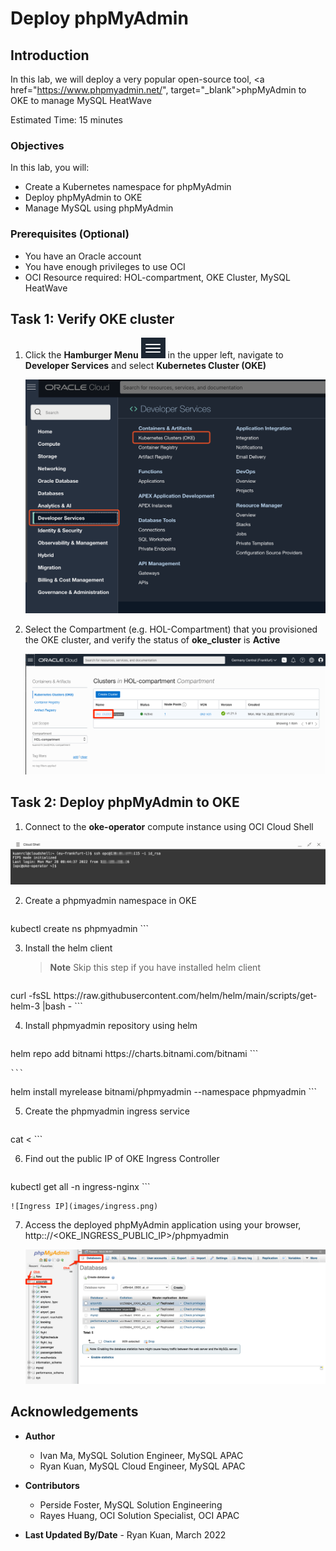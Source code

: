 # Deploy phpMyAdmin

## Introduction

In this lab, we will deploy a very popular open-source tool, <a href="https://www.phpmyadmin.net/", target="\_blank">phpMyAdmin</a> to OKE to manage MySQL HeatWave

Estimated Time: 15 minutes

### Objectives

In this lab, you will:

* Create a Kubernetes namespace for phpMyAdmin
* Deploy phpMyAdmin to OKE
* Manage MySQL using phpMyAdmin

### Prerequisites (Optional)

* You have an Oracle account
* You have enough privileges to use OCI
* OCI Resource required: HOL-compartment, OKE Cluster, MySQL HeatWave

## Task 1: Verify OKE cluster

1. Click the **Hamburger Menu** ![](images/hamburger.png) in the upper left, navigate to **Developer Services** and select **Kubernetes Cluster (OKE)**

    ![Navigate to OKE](images/navigate-to-oke.png)

2. Select the Compartment (e.g. HOL-Compartment) that you provisioned the OKE cluster, and verify the status of **oke_cluster** is **Active**

    ![Verify OKE](images/click-cluster.png)

## Task 2: Deploy phpMyAdmin to OKE

1. Connect to the **oke-operator** compute instance using OCI Cloud Shell

  ![Connect to VM](images/connect-to-vm.png)

2. Create a phpmyadmin namespace in OKE

	```
 <copy>
 kubectl create ns phpmyadmin
 </copy>
 ```

3. Install the helm client

	>**Note** Skip this step if you have installed helm client
	
	```
<copy>
curl -fsSL https://raw.githubusercontent.com/helm/helm/main/scripts/get-helm-3 |bash -
</copy>
```

4. Install phpmyadmin repository using helm

	```
<copy>
helm repo add bitnami https://charts.bitnami.com/bitnami
</copy>
```

	```
<copy>
helm install myrelease bitnami/phpmyadmin --namespace phpmyadmin
</copy>
```

5. Create the phpmyadmin ingress service

	```
<copy>
cat <<EOF | kubectl -n phpmyadmin apply -f -
apiVersion: networking.k8s.io/v1
kind: Ingress
metadata:
  name: phpmyadmin-ing
  annotations:
    nginx.ingress.kubernetes.io/rewrite-target: /$2
    nginx.ingress.kubernetes.io/app-root: /phpmyadmin/
    nginx.ingress.kubernetes.io/configuration-snippet: |
      rewrite ^/themes/(.*)$ /phpmyadmin/themes/$1 redirect;
      rewrite ^/index.php(.*)$ /phpmyadmin/index.php$1 redirect;
      rewrite ^/config/(.*)$ /phpmyadmin/config/$1 redirect;
spec:
  ingressClassName: nginx
  rules:
  - http:
      paths:
        - path: /phpmyadmin(/|$)(.*)
          pathType: Prefix
          backend:
            service:
              name: myrelease-phpmyadmin
              port:
                number: 80
        - path: /index.php(.*)
          pathType: Prefix
          backend:
            service:
              name: myrelease-phpmyadmin
              port:
                number: 80
EOF
</copy>
```

6. Find out the public IP of OKE Ingress Controller

	```
 <copy>
 kubectl get all -n ingress-nginx
 </copy>
```

	![Ingress IP](images/ingress.png)

7. Access the deployed phpMyAdmin application using your browser, http:://&lt;OKE&#95;INGRESS&#95;PUBLIC&#95;IP&gt;/phpmyadmin

	![PhpMyAdmin](images/phpmyadmin.png)

## Acknowledgements

* **Author**
  * Ivan Ma, MySQL Solution Engineer, MySQL APAC
  * Ryan Kuan, MySQL Cloud Engineer, MySQL APAC
* **Contributors**
  * Perside Foster, MySQL Solution Engineering
  * Rayes Huang, OCI Solution Specialist, OCI APAC

* **Last Updated By/Date** - Ryan Kuan, March 2022
